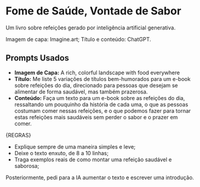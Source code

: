 # Fome de Saúde, Vontade de Sabor
Um livro sobre refeições gerado por inteligência artificial generativa.

Imagem de capa: Imagine.art; Título e conteúdo: ChatGPT.

## Prompts Usados

* **Imagem de Capa:** A rich, colorful landscape with food everywhere
* **Título:** Me liste 5 variações de títulos bem-humorados para um e-book sobre refeições do dia, direcionado para pessoas que desejam se alimentar de forma saudável, mas também prazerosa.
* **Conteúdo:** Faça um texto para um e-book sobre as refeições do dia, ressaltando um pouquinho da história de cada uma, o que as pessoas costumam comer nessas refeições, e o que podemos fazer para tornar estas refeições mais saudáveis sem perder o sabor e o prazer em comer. 

{REGRAS} 
- Explique sempre de uma maneira simples e leve;
- Deixe o texto enxuto, de 8 a 10 linhas; 
- Traga exemplos reais de como montar uma refeição saudável e saborosa; 

Posteriormente, pedi para a IA aumentar o texto e escrever uma introdução.
